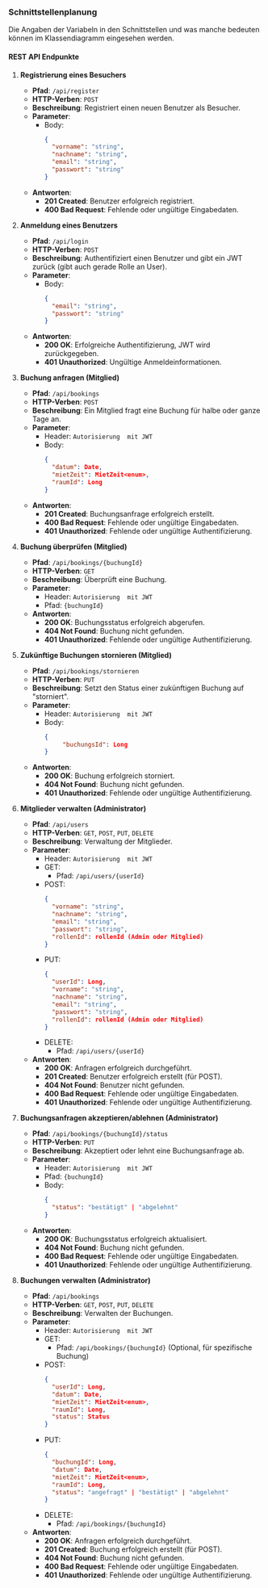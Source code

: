 ### Schnittstellenplanung

Die Angaben der Variabeln in den Schnittstellen und was manche bedeuten können im Klassendiagramm eingesehen werden.

#### REST API Endpunkte

1. **Registrierung eines Besuchers**
   - **Pfad**: `/api/register`
   - **HTTP-Verben**: `POST`
   - **Beschreibung**: Registriert einen neuen Benutzer als Besucher.
   - **Parameter**: 
     - Body: 
       ```json
       {
         "vorname": "string",
         "nachname": "string",
         "email": "string",
         "passwort": "string"
       }
       ```
   - **Antworten**:
     - **201 Created**: Benutzer erfolgreich registriert.
     - **400 Bad Request**: Fehlende oder ungültige Eingabedaten.

2. **Anmeldung eines Benutzers**
   - **Pfad**: `/api/login`
   - **HTTP-Verben**: `POST`
   - **Beschreibung**: Authentifiziert einen Benutzer und gibt ein JWT zurück (gibt auch gerade Rolle an User).
   - **Parameter**:
     - Body:
       ```json
       {
         "email": "string",
         "passwort": "string"
       }
       ```
   - **Antworten**:
     - **200 OK**: Erfolgreiche Authentifizierung, JWT wird zurückgegeben.
     - **401 Unauthorized**: Ungültige Anmeldeinformationen.

3. **Buchung anfragen (Mitglied)**
   - **Pfad**: `/api/bookings`
   - **HTTP-Verben**: `POST`
   - **Beschreibung**: Ein Mitglied fragt eine Buchung für halbe oder ganze Tage an.
   - **Parameter**:
     - Header: `Autorisierung  mit JWT`
     - Body:
       ```json
       {
         "datum": Date,
         "mietZeit": MietZeit<enum>,
         "raumId": Long
       }
       ```
   - **Antworten**:
     - **201 Created**: Buchungsanfrage erfolgreich erstellt.
     - **400 Bad Request**: Fehlende oder ungültige Eingabedaten.
     - **401 Unauthorized**: Fehlende oder ungültige Authentifizierung.

4. **Buchung überprüfen (Mitglied)**
   - **Pfad**: `/api/bookings/{buchungId}`
   - **HTTP-Verben**: `GET`
   - **Beschreibung**: Überprüft eine Buchung.
   - **Parameter**:
     - Header: `Autorisierung  mit JWT`
     - Pfad: `{buchungId}`
   - **Antworten**:
     - **200 OK**: Buchungsstatus erfolgreich abgerufen.
     - **404 Not Found**: Buchung nicht gefunden.
     - **401 Unauthorized**: Fehlende oder ungültige Authentifizierung.

5. **Zukünftige Buchungen stornieren (Mitglied)**
   - **Pfad**: `/api/bookings/stornieren`
   - **HTTP-Verben**: `PUT`
   - **Beschreibung**: Setzt den Status einer zukünftigen Buchung auf "storniert".
   - **Parameter**:
     - Header: `Autorisierung  mit JWT`
     - Body:  
       ```json
       {
            "buchungsId": Long
       }
       ```
   - **Antworten**:
     - **200 OK**: Buchung erfolgreich storniert.
     - **404 Not Found**: Buchung nicht gefunden.
     - **401 Unauthorized**: Fehlende oder ungültige Authentifizierung.

6. **Mitglieder verwalten (Administrator)**
   - **Pfad**: `/api/users`
   - **HTTP-Verben**: `GET`, `POST`, `PUT`, `DELETE`
   - **Beschreibung**: Verwaltung der Mitglieder.
   - **Parameter**:
     - Header: `Autorisierung  mit JWT`
     - GET: 
       - Pfad: `/api/users/{userId}`
     - POST:
       ```json
       {
         "vorname": "string",
         "nachname": "string",
         "email": "string",
         "passwort": "string",
         "rollenId": rollenId (Admin oder Mitglied)
       }
       ```
     - PUT:
       ```json
       {
         "userId": Long,
         "vorname": "string",
         "nachname": "string",
         "email": "string",
         "passwort": "string",
         "rollenId": rollenId (Admin oder Mitglied)
       }
       ```
     - DELETE:
       - Pfad: `/api/users/{userId}`
   - **Antworten**:
     - **200 OK**: Anfragen erfolgreich durchgeführt.
     - **201 Created**: Benutzer erfolgreich erstellt (für POST).
     - **404 Not Found**: Benutzer nicht gefunden.
     - **400 Bad Request**: Fehlende oder ungültige Eingabedaten.
     - **401 Unauthorized**: Fehlende oder ungültige Authentifizierung.

7. **Buchungsanfragen akzeptieren/ablehnen (Administrator)**
   - **Pfad**: `/api/bookings/{buchungId}/status`
   - **HTTP-Verben**: `PUT`
   - **Beschreibung**: Akzeptiert oder lehnt eine Buchungsanfrage ab.
   - **Parameter**:
     - Header: `Autorisierung  mit JWT`
     - Pfad: `{buchungId}`
     - Body:
       ```json
       {
         "status": "bestätigt" | "abgelehnt"
       }
       ```
   - **Antworten**:
     - **200 OK**: Buchungsstatus erfolgreich aktualisiert.
     - **404 Not Found**: Buchung nicht gefunden.
     - **400 Bad Request**: Fehlende oder ungültige Eingabedaten.
     - **401 Unauthorized**: Fehlende oder ungültige Authentifizierung.

8. **Buchungen verwalten (Administrator)**
   - **Pfad**: `/api/bookings`
   - **HTTP-Verben**: `GET`, `POST`, `PUT`, `DELETE`
   - **Beschreibung**: Verwalten der Buchungen.
   - **Parameter**:
     - Header: `Autorisierung  mit JWT`
     - GET: 
       - Pfad: `/api/bookings/{buchungId}` (Optional, für spezifische Buchung)
     - POST:
       ```json
       {
         "userId": Long,
         "datum": Date,
         "mietZeit": MietZeit<enum>,
         "raumId": Long,
         "status": Status
       }
       ```
     - PUT:
       ```json
       {
         "buchungId": Long,
         "datum": Date,
         "mietZeit": MietZeit<enum>,
         "raumId": Long,
         "status": "angefragt" | "bestätigt" | "abgelehnt"
       }
       ```
     - DELETE:
       - Pfad: `/api/bookings/{buchungId}`
   - **Antworten**:
     - **200 OK**: Anfragen erfolgreich durchgeführt.
     - **201 Created**: Buchung erfolgreich erstellt (für POST).
     - **404 Not Found**: Buchung nicht gefunden.
     - **400 Bad Request**: Fehlende oder ungültige Eingabedaten.
     - **401 Unauthorized**: Fehlende oder ungültige Authentifizierung.


